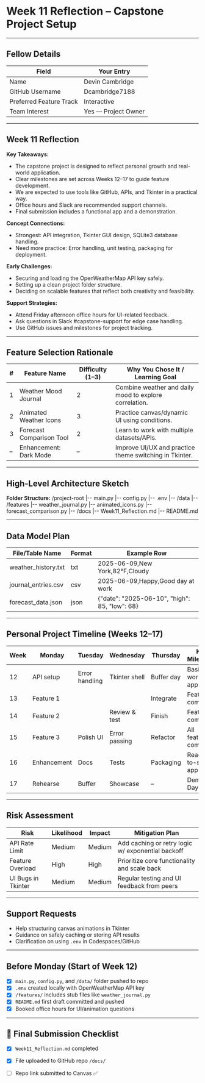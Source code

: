 # Week 11 Reflection – Capstone Project Setup

---

## Fellow Details

| Field               | Your Entry                        |
|--------------------|-----------------------------------|
| Name               | Devin Cambridge                   |
| GitHub Username    | Dcambridge7188                    |
| Preferred Feature Track | Interactive                    |
| Team Interest      | Yes — Project Owner               |

---

## Week 11 Reflection

**Key Takeaways:**
- The capstone project is designed to reflect personal growth and real-world application.
- Clear milestones are set across Weeks 12–17 to guide feature development.
- We are expected to use tools like GitHub, APIs, and Tkinter in a practical way.
- Office hours and Slack are recommended support channels.
- Final submission includes a functional app and a demonstration.

**Concept Connections:**
- Strongest: API integration, Tkinter GUI design, SQLite3 database handling.
- Need more practice: Error handling, unit testing, packaging for deployment.

**Early Challenges:**
- Securing and loading the OpenWeatherMap API key safely.
- Setting up a clean project folder structure.
- Deciding on scalable features that reflect both creativity and feasibility.

**Support Strategies:**
- Attend Friday afternoon office hours for UI-related feedback.
- Ask questions in Slack #capstone-support for edge case handling.
- Use GitHub issues and milestones for project tracking.

---

## Feature Selection Rationale

| #  | Feature Name             | Difficulty (1–3) | Why You Chose It / Learning Goal                     |
|----|--------------------------|------------------|------------------------------------------------------|
| 1  | Weather Mood Journal     | 2                | Combine weather and daily mood to explore correlation. |
| 2  | Animated Weather Icons   | 3                | Practice canvas/dynamic UI using conditions.         |
| 3  | Forecast Comparison Tool | 2                | Learn to work with multiple datasets/APIs.           |
| –  | Enhancement: Dark Mode   | –                | Improve UI/UX and practice theme switching in Tkinter.|

---

## High-Level Architecture Sketch

**Folder Structure:**
/project-root
|-- main.py
|-- config.py
|-- .env
|-- /data
|-- /features
|-- weather_journal.py
|-- animated_icons.py
|-- forecast_comparison.py
|-- /docs
|-- Week11_Reflection.md
|-- README.md


---

## Data Model Plan

| File/Table Name         | Format  | Example Row                                 |
|-------------------------|---------|---------------------------------------------|
| weather_history.txt     | txt     | 2025-06-09,New York,82°F,Cloudy             |
| journal_entries.csv     | csv     | 2025-06-09,Happy,Good day at work           |
| forecast_data.json      | json    | {"date": "2025-06-10", "high": 85, "low": 68}|

---

## Personal Project Timeline (Weeks 12–17)

| Week | Monday        | Tuesday        | Wednesday      | Thursday       | Key Milestone         |
|------|---------------|----------------|----------------|----------------|------------------------|
| 12   | API setup     | Error handling | Tkinter shell  | Buffer day     | Basic working app      |
| 13   | Feature 1     |                |                | Integrate      | Feature 1 complete     |
| 14   | Feature 2     |                | Review & test  | Finish         | Feature 2 complete     |
| 15   | Feature 3     | Polish UI      | Error passing  | Refactor       | All features complete  |
| 16   | Enhancement   | Docs           | Tests          | Packaging      | Ready-to-ship app      |
| 17   | Rehearse      | Buffer         | Showcase       | –              | Demo Day               |

---

## Risk Assessment

| Risk               | Likelihood | Impact | Mitigation Plan                                |
|--------------------|------------|--------|-------------------------------------------------|
| API Rate Limit     | Medium     | Medium | Add caching or retry logic w/ exponential backoff |
| Feature Overload   | High       | High   | Prioritize core functionality and scale back    |
| UI Bugs in Tkinter | Medium     | Medium | Regular testing and UI feedback from peers      |

---

## Support Requests

- Help structuring canvas animations in Tkinter
- Guidance on safely caching or storing API results
- Clarification on using `.env` in Codespaces/GitHub

---

## Before Monday (Start of Week 12)

- [x] `main.py`, `config.py`, and `/data/` folder pushed to repo
- [x] `.env` created locally with OpenWeatherMap API key
- [x] `/features/` includes stub files like `weather_journal.py`
- [x] `README.md` first draft committed and pushed
- [x] Booked office hours for UI/animation questions

---

## 🔗 Final Submission Checklist

- [x] `Week11_Reflection.md` completed
- [x] File uploaded to GitHub repo `/docs/`
- [ ] Repo link submitted to Canvas ✅

